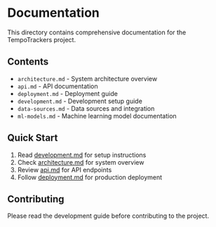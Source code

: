 # Documentation

This directory contains comprehensive documentation for the TempoTrackers project.

## Contents

- `architecture.md` - System architecture overview
- `api.md` - API documentation
- `deployment.md` - Deployment guide
- `development.md` - Development setup guide
- `data-sources.md` - Data sources and integration
- `ml-models.md` - Machine learning model documentation

## Quick Start

1. Read [development.md](./development.md) for setup instructions
2. Check [architecture.md](./architecture.md) for system overview
3. Review [api.md](./api.md) for API endpoints
4. Follow [deployment.md](./deployment.md) for production deployment

## Contributing

Please read the development guide before contributing to the project.
